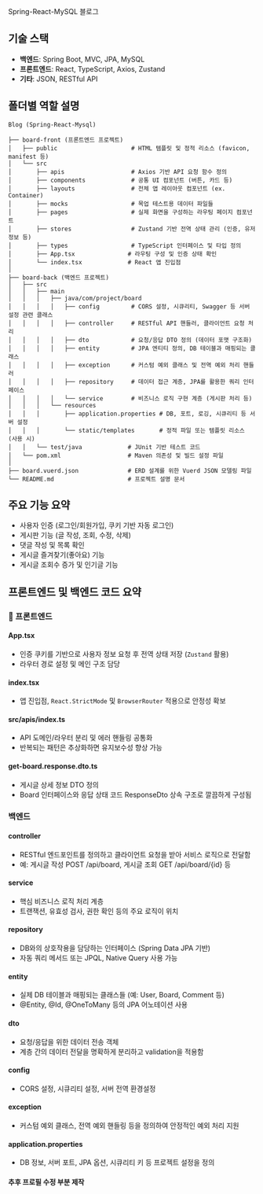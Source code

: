 Spring-React-MySQL 블로그 

## 기술 스택
- **백엔드**: Spring Boot, MVC, JPA, MySQL
- **프론트엔드**: React, TypeScript, Axios, Zustand 
- **기타**: JSON, RESTful API

## 폴더별 역할 설명
```
Blog (Spring-React-Mysql)

├── board-front (프론트엔드 프로젝트)
│   ├── public                     # HTML 템플릿 및 정적 리소스 (favicon, manifest 등)
│   └── src
│       ├── apis                   # Axios 기반 API 요청 함수 정의
│       ├── components             # 공통 UI 컴포넌트 (버튼, 카드 등)
│       ├── layouts                # 전체 앱 레이아웃 컴포넌트 (ex. Container)
│       ├── mocks                  # 목업 테스트용 데이터 파일들
│       ├── pages                  # 실제 화면을 구성하는 라우팅 페이지 컴포넌트
│       ├── stores                 # Zustand 기반 전역 상태 관리 (인증, 유저 정보 등)
│       ├── types                  # TypeScript 인터페이스 및 타입 정의
│       ├── App.tsx               # 라우팅 구성 및 인증 상태 확인
│       └── index.tsx             # React 앱 진입점
│
├── board-back (백엔드 프로젝트)
│   ├── src
│   │   ├── main
│   │   │   ├── java/com/project/board
│   │   │   │   ├── config         # CORS 설정, 시큐리티, Swagger 등 서버 설정 관련 클래스
│   │   │   │   ├── controller     # RESTful API 핸들러, 클라이언트 요청 처리
│   │   │   │   ├── dto            # 요청/응답 DTO 정의 (데이터 포맷 구조화)
│   │   │   │   ├── entity         # JPA 엔티티 정의, DB 테이블과 매핑되는 클래스
│   │   │   │   ├── exception      # 커스텀 예외 클래스 및 전역 예외 처리 핸들러
│   │   │   │   ├── repository     # 데이터 접근 계층, JPA를 활용한 쿼리 인터페이스
│   │   │   │   └── service        # 비즈니스 로직 구현 계층 (게시판 처리 등)
│   │   │   └── resources
│   │   │       ├── application.properties # DB, 포트, 로깅, 시큐리티 등 서버 설정
│   │   │       └── static/templates       # 정적 파일 또는 템플릿 리소스 (사용 시)
│   │   └── test/java             # JUnit 기반 테스트 코드
│   └── pom.xml                   # Maven 의존성 및 빌드 설정 파일
│
├── board.vuerd.json              # ERD 설계를 위한 Vuerd JSON 모델링 파일
└── README.md                     # 프로젝트 설명 문서
```

## 주요 기능 요약
- 사용자 인증 (로그인/회원가입, 쿠키 기반 자동 로그인)
- 게시판 기능 (글 작성, 조회, 수정, 삭제)
- 댓글 작성 및 목록 확인
- 게시글 즐겨찾기(좋아요) 기능
- 게시글 조회수 증가 및 인기글 기능

## 프론트엔드 및 백엔드 코드 요약
### 🔸 프론트엔드

#### App.tsx
- 인증 쿠키를 기반으로 사용자 정보 요청 후 전역 상태 저장 (`Zustand` 활용)
- 라우터 경로 설정 및 메인 구조 담당

#### index.tsx
- 앱 진입점, `React.StrictMode` 및 `BrowserRouter` 적용으로 안정성 확보

#### src/apis/index.ts
- API 도메인/라우터 분리 및 에러 핸들링 공통화
- 반복되는 패턴은 추상화하면 유지보수성 향상 가능

#### get-board.response.dto.ts
- 게시글 상세 정보 DTO 정의
- Board 인터페이스와 응답 상태 코드 ResponseDto 상속 구조로 깔끔하게 구성됨

### 백엔드

#### controller
- RESTful 엔드포인트를 정의하고 클라이언트 요청을 받아 서비스 로직으로 전달함
- 예: 게시글 작성 POST /api/board, 게시글 조회 GET /api/board/{id} 등

#### service
- 핵심 비즈니스 로직 처리 계층 
- 트랜잭션, 유효성 검사, 권한 확인 등의 주요 로직이 위치

#### repository
- DB와의 상호작용을 담당하는 인터페이스 (Spring Data JPA 기반)
- 자동 쿼리 메서드 또는 JPQL, Native Query 사용 가능

#### entity
- 실제 DB 테이블과 매핑되는 클래스들 (예: User, Board, Comment 등)
- @Entity, @Id, @OneToMany 등의 JPA 어노테이션 사용

#### dto
- 요청/응답을 위한 데이터 전송 객체
- 계층 간의 데이터 전달을 명확하게 분리하고 validation을 적용함

#### config
- CORS 설정, 시큐리티 설정, 서버 전역 환경설정

#### exception
- 커스텀 예외 클래스, 전역 예외 핸들링 등을 정의하여 안정적인 예외 처리 지원

#### application.properties
- DB 정보, 서버 포트, JPA 옵션, 시큐리티 키 등 프로젝트 설정을 정의

#### 추후 프로필 수정 부분 제작

